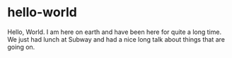 # hello-world
Hello, World. I am here on earth and have been here for quite a long time. We just had lunch at Subway and had a nice long talk about things that are going on.
